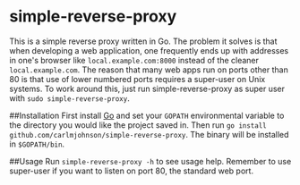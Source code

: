 # simple-reverse-proxy
This is a simple reverse proxy written in Go. The problem it solves is that when developing a web application, one frequently ends up with addresses in one's browser like `local.example.com:8000` instead of the cleaner `local.example.com`. The reason that many web apps run on ports other than 80 is that use of lower numbered ports requires a super-user on Unix systems. To work around this, just run simple-reverse-proxy as super user with `sudo simple-reverse-proxy`.

##Installation
First install [Go](http://golang.org) and set your `GOPATH` environmental variable to the directory you would like the project saved in. Then run `go install github.com/carlmjohnson/simple-reverse-proxy`. The binary will be installed in `$GOPATH/bin`.

##Usage
Run `simple-reverse-proxy -h` to see usage help. Remember to use super-user if you want to listen on port 80, the standard web port.
